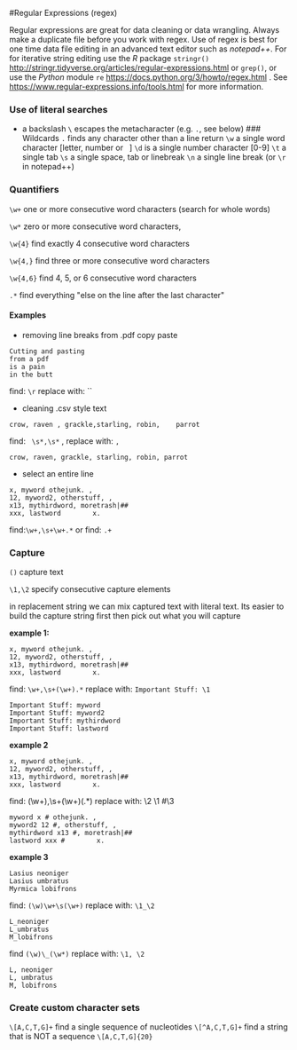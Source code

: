 

#Regular Expressions (regex)

Regular expressions are great for data cleaning or data wrangling. Always make a duplicate file before you work with regex. Use of regex is best for one time data file editing in an advanced text editor such as *notepad++*. For  for iterative string editing use the *R* package `stringr()` http://stringr.tidyverse.org/articles/regular-expressions.html or `grep()`, or use the *Python* module `re` https://docs.python.org/3/howto/regex.html . See https://www.regular-expressions.info/tools.html for more information.



### Use of literal searches


- a backslash `\` escapes the metacharacter (e.g. `.`, see below)
###​Wildcards
`.` finds any character other than a line return
`\w` a single word character [letter, number or ` `]
`\d` is a single number character [0-9]
`\t` a single tab
`\s` a single space, tab or linebreak
`\n` a single line break (or `\r` in notepad++)

### Quantifiers 

`\w+` one or more consecutive word characters (search for whole words)

`\w*` zero or more consecutive word characters, 

`\w{4}` find exactly 4 consecutive word characters

`\w{4,}` find three or more consecutive word characters

`\w{4,6}` find 4, 5, or 6 consecutive word characters

`.*` find everything "else on the line after the last character"

#### Examples 

- removing line breaks from .pdf copy paste
```
Cutting and pasting 
from a pdf 
is a pain 
in the butt
```
find: `\r` replace with: ``



- cleaning .csv style text

` crow, raven , grackle,starling, robin,    parrot ` 

find: ` \s*,\s*` , replace with: `,  ` 

`crow, raven, grackle, starling, robin, parrot`

- select an entire line

```
x, myword othejunk. ,
12, myword2, otherstuff, ,
x13, mythirdword, moretrash|##
xxx, lastword        x. 
```

find:`\w+,\s+\w+.*`  or find: `.+` 

### Capture 

`()` capture text 

`\1,\2` specify consecutive capture elements

in replacement string we can mix captured text with literal text. Its easier to build the capture string first then pick out what you will capture

**example 1:** 

``` 
x, myword othejunk. ,
12, myword2, otherstuff, ,
x13, mythirdword, moretrash|##
xxx, lastword        x. 
```

find: `\w+,\s+(\w+).*` replace with: `Important Stuff: \1`

```
Important Stuff: myword
Important Stuff: myword2
Important Stuff: mythirdword
Important Stuff: lastword
```

**example 2**



```
x, myword othejunk. ,
12, myword2, otherstuff, ,
x13, mythirdword, moretrash|##
xxx, lastword        x. 
```
find: (\w+),\s+(\w+)(.*) replace with: \2 \1 #\3
```
myword x # othejunk. ,
myword2 12 #, otherstuff, ,
mythirdword x13 #, moretrash|##
lastword xxx #        x. 
```

**example 3**
```
Lasius neoniger
Lasius umbratus
Myrmica lobifrons
```
find: `(\w)\w+\s(\w+)` replace with: `\1_\2`
```
L_neoniger
L_umbratus
M_lobifrons
```
find `(\w)\_(\w*)` replace with: `\1, \2`
```
L, neoniger
L, umbratus
M, lobifrons
```

### Create custom character sets

`\[A,C,T,G]+` find a single sequence of nucleotides
`\[^A,C,T,G]+` find a string that is NOT a sequence
`\[A,C,T,G]{20}`










